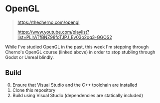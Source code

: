 # OpenGL
> https://thecherno.com/opengl
>
> https://www.youtube.com/playlist?list=PLlrATfBNZ98foTJPJ_Ev03o2oq3-GGOS2

While I've studied OpenGL in the past, this week I'm stepping through Cherno's OpenGL course (linked above) in order to stop stubling through Godot or Unreal blindly.

## Build
0. Ensure that Visual Studio and the C++ toolchain are installed
1. Clone this repository
2. Build using Visual Studio (dependencies are statically included)
